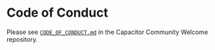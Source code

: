 # Code of Conduct

Please see [`CODE_OF_CONDUCT.md`](https://github.com/amusoire/welcome/blob/main/CODE_OF_CONDUCT.md) in the Capacitor Community Welcome repository.
